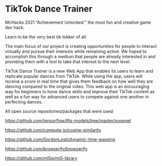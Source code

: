 # TikTok Dance Trainer
McHacks 2021 “Achievement Unlocked:” the most fun and creative game dev hack.

Learn to be the very best tik tokker of all.

The main focus of our project is creating opportunities for people to interact virtually and pursue their interests while remaining active. We hoped to accomplish this through a medium that people are already interested in and providing them with a tool to take that interest to the next level. 

TikTok Dance Trainer is a new Web App that enables its users to learn and replicate popular dances from TikTok. While using the app, users will receive a score in real time that gives them feedback on how well they are dancing compared to the original video. This web app is an encouraging way for beginners to hone dance skills and improve their TikTok content as well as a fun way for advanced users to compete against one another in perfecting dances.

All open source repositories/packages that were used:

https://github.com/tensorflow/tfjs-models/tree/master/posenet

https://github.com/compute-io/cosine-similarity 

https://github.com/GordonLesti/dynamic-time-warping

https://github.com/browserify/browserify 

https://github.com/ml5js/ml5-library 
